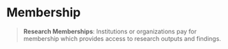 # Membership

> **Research Memberships**: Institutions or organizations pay for membership which provides access to research outputs and findings.
>
